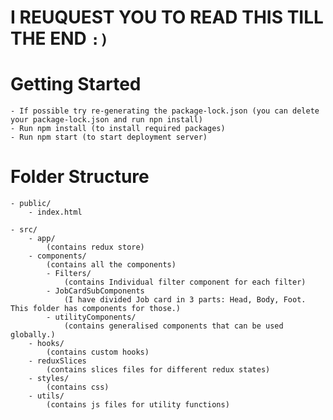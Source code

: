 # I REUQUEST YOU TO READ THIS TILL THE END `:)`

# Getting Started

    - If possible try re-generating the package-lock.json (you can delete your package-lock.json and run npn install)
    - Run npm install (to install required packages)
    - Run npm start (to start deployment server)

# Folder Structure

    - public/
        - index.html

    - src/
        - app/
            (contains redux store)
        - components/
            (contains all the components)
            - Filters/
                (contains Individual filter component for each filter)
            - JobCardSubComponents
                (I have divided Job card in 3 parts: Head, Body, Foot. This folder has components for those.)
            - utilityComponents/
                (contains generalised components that can be used globally.)
        - hooks/
            (contains custom hooks)
        - reduxSlices
            (contains slices files for different redux states)
        - styles/
            (contains css)
        - utils/
            (contains js files for utility functions)
